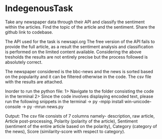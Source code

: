 # IndegenousTask
Take any newspaper data through their API and classify the sentiment within the articles. Find the topic of the article and the sentiment. Share the github link to codebase.


The API used for the task is newsapi.org
The free version of the API fails to provide the full article, as a result the sentiment analysis and classification is performed on the limited content available. Considering the above tresholds the results are not entirely precise but the process followed is absolutely correct.

The newspaper considered is the bbc-news and the news is sorted based on the popularity and it can be filtered otherwise in the code. 
The csv file with the results are attached. 

Inorder to run the python file:
1> Navigate to the folder consisting the code in the terminal
2> Since the code involves displaying encoded text, please run the following snippets in the terminal
       -> py -mpip install win-unicode-console
       -> py -mrun news.py

Output:
The csv file consists of 7 columns namely- description, raw article, Article post-processing, Polarity (polarity of the article), Sentiment (sentiment of the entire article based on the polarity), Category (category of the news), Score (similarity-score with respect to category).


      
